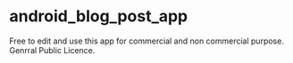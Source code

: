 # android_blog_post_app
Free to edit and use this app for commercial and non commercial purpose. Genrral Public Licence.
